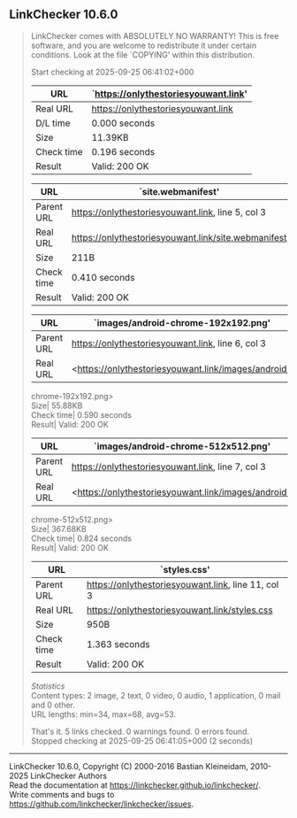 ## LinkChecker 10.6.0

  

> LinkChecker comes with ABSOLUTELY NO WARRANTY! This is free software, and
> you are welcome to redistribute it under certain conditions. Look at the
> file `COPYING' within this distribution.  
>  
> Start checking at 2025-09-25 06:41:02+000  
>  
>  
>  URL | `https://onlythestoriesyouwant.link'  
> ---|---  
> Real URL| <https://onlythestoriesyouwant.link>  
> D/L time| 0.000 seconds  
> Size| 11.39KB  
> Check time| 0.196 seconds  
> Result| Valid: 200 OK  
>  
>  
>  
>  URL | `site.webmanifest'  
> ---|---  
> Parent URL| <https://onlythestoriesyouwant.link>, line 5, col 3  
> Real URL| <https://onlythestoriesyouwant.link/site.webmanifest>  
> Size| 211B  
> Check time| 0.410 seconds  
> Result| Valid: 200 OK  
>  
>  
>  
>  URL | `images/android-chrome-192x192.png'  
> ---|---  
> Parent URL| <https://onlythestoriesyouwant.link>, line 6, col 3  
> Real URL| <https://onlythestoriesyouwant.link/images/android-
> chrome-192x192.png>  
> Size| 55.88KB  
> Check time| 0.590 seconds  
> Result| Valid: 200 OK  
>  
>  
>  
>  URL | `images/android-chrome-512x512.png'  
> ---|---  
> Parent URL| <https://onlythestoriesyouwant.link>, line 7, col 3  
> Real URL| <https://onlythestoriesyouwant.link/images/android-
> chrome-512x512.png>  
> Size| 367.68KB  
> Check time| 0.824 seconds  
> Result| Valid: 200 OK  
>  
>  
>  
>  URL | `styles.css'  
> ---|---  
> Parent URL| <https://onlythestoriesyouwant.link>, line 11, col 3  
> Real URL| <https://onlythestoriesyouwant.link/styles.css>  
> Size| 950B  
> Check time| 1.363 seconds  
> Result| Valid: 200 OK  
>  
>  
> _Statistics_  
>  Content types: 2 image, 2 text, 0 video, 0 audio, 1 application, 0 mail and
> 0 other.  
>  URL lengths: min=34, max=68, avg=53.  
>  
>  That's it. 5 links checked. 0 warnings found. 0 errors found.  
>  Stopped checking at 2025-09-25 06:41:05+000 (2 seconds)

  

* * *

LinkChecker 10.6.0, Copyright (C) 2000-2016 Bastian Kleineidam, 2010-2025
LinkChecker Authors  
Read the documentation at <https://linkchecker.github.io/linkchecker/>.  
Write comments and bugs to
<https://github.com/linkchecker/linkchecker/issues>.  

